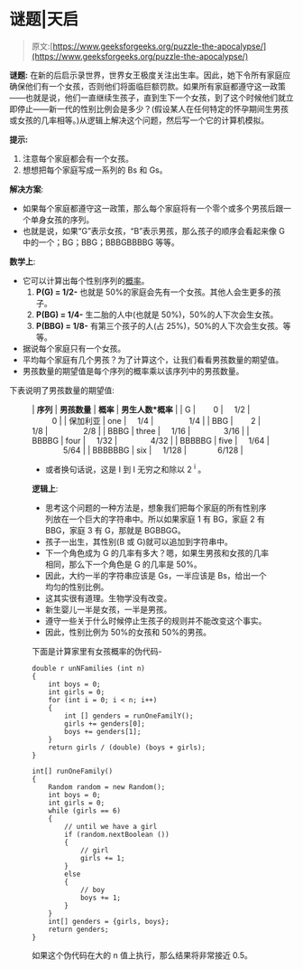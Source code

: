 # 谜题|天启

> 原文:[https://www.geeksforgeeks.org/puzzle-the-apocalypse/](https://www.geeksforgeeks.org/puzzle-the-apocalypse/)

**谜题:**
在新的后启示录世界，世界女王极度关注出生率。因此，她下令所有家庭应确保他们有一个女孩，否则他们将面临巨额罚款。如果所有家庭都遵守这一政策——也就是说，他们一直继续生孩子，直到生下一个女孩，到了这个时候他们就立即停止——新一代的性别比例会是多少？(假设某人在任何特定的怀孕期间生男孩或女孩的几率相等。)从逻辑上解决这个问题，然后写一个它的计算机模拟。

**提示:**

1.  注意每个家庭都会有一个女孩。
2.  想想把每个家庭写成一系列的 Bs 和 Gs。

**解决方案**:

*   如果每个家庭都遵守这一政策，那么每个家庭将有一个零个或多个男孩后跟一个单身女孩的序列。
*   也就是说，如果“G”表示女孩，“B”表示男孩，那么孩子的顺序会看起来像 G 中的一个；BG；BBG；BBBGBBBBG 等等。

**数学上**:

*   它可以计算出每个性别序列的[概率](https://www.geeksforgeeks.org/mathematics-probability/)。
    1.  **P(G) = 1/2-**
        也就是 50%的家庭会先有一个女孩。其他人会生更多的孩子。
    2.  **P(BG) = 1/4-**
        生二胎的人中(也就是 50%)，50%的人下次会生女孩。
    3.  **P(BBG) = 1/8-**
        有第三个孩子的人(占 25%)，50%的人下次会生女孩。等等。
*   据说每个家庭只有一个女孩。
*   平均每个家庭有几个男孩？为了计算这个，让我们看看男孩数量的期望值。
*   男孩数量的期望值是每个序列的概率乘以该序列中的男孩数量。

下表说明了男孩数量的期望值:

<figure class="table">

| **序列** | **男孩数量** | **概率** | **男生人数*概率** |
| G |        0 |     1/2 |                  0 |
| 保加利亚 | one |     1/4 |                1/4 |
| BBG |        2 |     1/8 |                2/8 |
| BBBG | three |     1/16 |               3/16 |
| BBBBG | four |     1/32 |               4/32 |
| BBBBBG | five |     1/64 |               5/64 |
| BBBBBBG | six |     1/128 |              6/128 |

*   或者换句话说，这是 I 到 I 无穷之和除以 2 <sup>i</sup> 。

**逻辑上**:

*   思考这个问题的一种方法是，想象我们把每个家庭的所有性别序列放在一个巨大的字符串中。所以如果家庭 1 有 BG，家庭 2 有 BBG，家庭 3 有 G，那就是 BGBBGG。
*   孩子一出生，其性别(B 或 G)就可以追加到字符串中。
*   下一个角色成为 G 的几率有多大？嗯，如果生男孩和女孩的几率相同，那么下一个角色是 G 的几率是 50%。
*   因此，大约一半的字符串应该是 Gs，一半应该是 Bs，给出一个均匀的性别比例。
*   这其实很有道理。生物学没有改变。
*   新生婴儿一半是女孩，一半是男孩。
*   遵守一些关于什么时候停止生孩子的规则并不能改变这个事实。
*   因此，性别比例为 50%的女孩和 50%的男孩。

下面是计算家里有女孩概率的伪代码-

```
double r unNFamilies (int n) 
{
    int boys = 0;
    int girls = 0;
    for (int i = 0; i < n; i++) 
    {
        int [] genders = runOneFamilY();
        girls += genders[0];
        boys += genders[1];
    }
    return girls / (double) (boys + girls);
}

int[] runOneFamily() 
{
    Random random = new Random();
    int boys = 0;
    int girls = 0;
    while (girls == 6) 
    {    
        // until we have a girl
        if (random.nextBoolean ()) 
        {    
            // girl
            girls += 1;
        } 
        else
        {  
            // boy
            boys += 1;
        }
    }
    int[] genders = {girls, boys};
    return genders;
}
```

如果这个伪代码在大的 n 值上执行，那么结果将非常接近 0.5。

</figure>